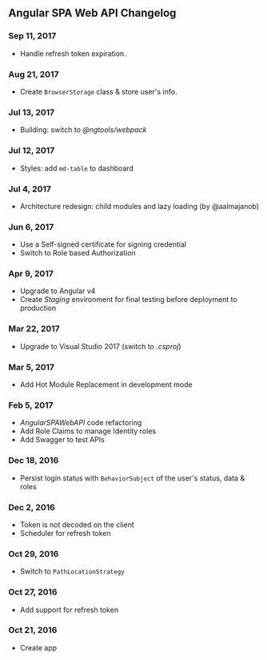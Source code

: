 ## Angular SPA Web API Changelog

<a name="Sep 11, 2017"></a>
### Sep 11, 2017
* Handle refresh token expiration.

<a name="Aug 21, 2017"></a>
### Aug 21, 2017
* Create `BrowserStorage` class & store user's info.

<a name="Jul 13, 2017"></a>
### Jul 13, 2017
* Building: switch to _@ngtools/webpack_

<a name="Jul 12, 2017"></a>
### Jul 12, 2017
* Styles: add `md-table` to dashboard

<a name="Jul 4, 2017"></a>
### Jul 4, 2017
* Architecture redesign: child modules and lazy loading (by @aalmajanob)

<a name="Jun 6, 2017"></a>
### Jun 6, 2017
* Use a Self-signed certificate for signing credential
* Switch to Role based Authorization

<a name="Apr 9, 2017"></a>
### Apr 9, 2017
* Upgrade to Angular v4
* Create _Staging_ environment for final testing before deployment to production

<a name="Mar 22, 2017"></a>
### Mar 22, 2017
* Upgrade to Visual Studio 2017 (switch to _.csproj_)

<a name="Mar 5, 2017"></a>
### Mar 5, 2017
* Add Hot Module Replacement in development mode

<a name="Feb 5, 2017"></a>
### Feb 5, 2017
* _AngularSPAWebAPI_ code refactoring
* Add Role Claims to manage Identity roles
* Add Swagger to test APIs

<a name="Dec 18, 2016"></a>
### Dec 18, 2016
* Persist login status with `BehaviorSubject` of the user's status, data & roles

<a name="Dec 2, 2016"></a>
### Dec 2, 2016
* Token is not decoded on the client
* Scheduler for refresh token

<a name="Oct 29, 2016"></a>
### Oct 29, 2016
* Switch to `PathLocationStrategy`

<a name="Oct 27, 2016"></a>
### Oct 27, 2016
* Add support for refresh token

<a name="Oct 21, 2016"></a>
### Oct 21, 2016
* Create app